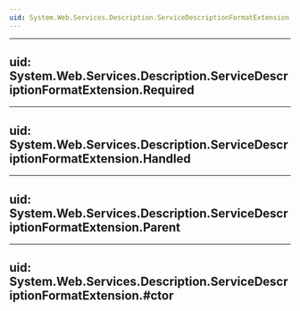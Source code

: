 ```yaml
---
uid: System.Web.Services.Description.ServiceDescriptionFormatExtension
---
```


---
uid: System.Web.Services.Description.ServiceDescriptionFormatExtension.Required
---

---
uid: System.Web.Services.Description.ServiceDescriptionFormatExtension.Handled
---

---
uid: System.Web.Services.Description.ServiceDescriptionFormatExtension.Parent
---

---
uid: System.Web.Services.Description.ServiceDescriptionFormatExtension.#ctor
---
